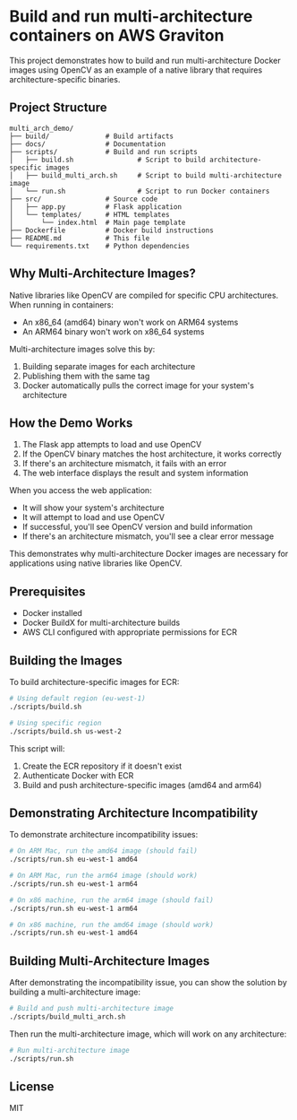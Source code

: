 # Build and run multi-architecture containers on AWS Graviton

This project demonstrates how to build and run multi-architecture Docker images using OpenCV as an example of a native library that requires architecture-specific binaries.

## Project Structure

```
multi_arch_demo/
├── build/              # Build artifacts
├── docs/               # Documentation
├── scripts/            # Build and run scripts
│   ├── build.sh                # Script to build architecture-specific images
│   ├── build_multi_arch.sh     # Script to build multi-architecture image
│   └── run.sh                  # Script to run Docker containers
├── src/                # Source code
│   ├── app.py          # Flask application
│   └── templates/      # HTML templates
│       └── index.html  # Main page template
├── Dockerfile          # Docker build instructions
├── README.md           # This file
└── requirements.txt    # Python dependencies
```

## Why Multi-Architecture Images?

Native libraries like OpenCV are compiled for specific CPU architectures. When running in containers:

- An x86_64 (amd64) binary won't work on ARM64 systems
- An ARM64 binary won't work on x86_64 systems

Multi-architecture images solve this by:
1. Building separate images for each architecture
2. Publishing them with the same tag
3. Docker automatically pulls the correct image for your system's architecture

## How the Demo Works

1. The Flask app attempts to load and use OpenCV
2. If the OpenCV binary matches the host architecture, it works correctly
3. If there's an architecture mismatch, it fails with an error
4. The web interface displays the result and system information

When you access the web application:
- It will show your system's architecture
- It will attempt to load and use OpenCV
- If successful, you'll see OpenCV version and build information
- If there's an architecture mismatch, you'll see a clear error message

This demonstrates why multi-architecture Docker images are necessary for applications using native libraries like OpenCV.

## Prerequisites

- Docker installed
- Docker BuildX for multi-architecture builds
- AWS CLI configured with appropriate permissions for ECR

## Building the Images

To build architecture-specific images for ECR:

```bash
# Using default region (eu-west-1)
./scripts/build.sh

# Using specific region
./scripts/build.sh us-west-2
```

This script will:
1. Create the ECR repository if it doesn't exist
2. Authenticate Docker with ECR
3. Build and push architecture-specific images (amd64 and arm64)

## Demonstrating Architecture Incompatibility

To demonstrate architecture incompatibility issues:

```bash
# On ARM Mac, run the amd64 image (should fail)
./scripts/run.sh eu-west-1 amd64

# On ARM Mac, run the arm64 image (should work)
./scripts/run.sh eu-west-1 arm64

# On x86 machine, run the arm64 image (should fail)
./scripts/run.sh eu-west-1 arm64

# On x86 machine, run the amd64 image (should work)
./scripts/run.sh eu-west-1 amd64
```

## Building Multi-Architecture Images

After demonstrating the incompatibility issue, you can show the solution by building a multi-architecture image:

```bash
# Build and push multi-architecture image
./scripts/build_multi_arch.sh
```

Then run the multi-architecture image, which will work on any architecture:

```bash
# Run multi-architecture image
./scripts/run.sh
```

## License

MIT
